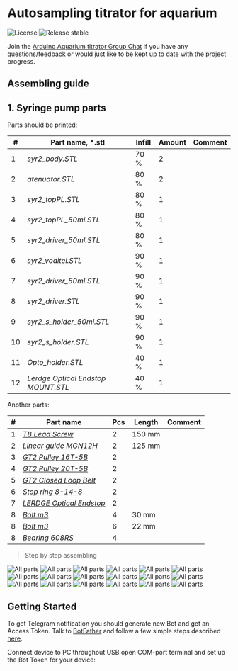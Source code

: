 # Autosampling titrator for aquarium

[comment]: <> (![Travis CI status]&#40;https://api.travis-ci.org/witnessmenow/Universal-Arduino-Telegram-Bot.svg?branch=master&#41;)

[comment]: <> (![Travis CI status]&#40;https://api.travis-ci.org/witnessmenow/igorlab/KH_station.svg?branch=master&#41;)
![License](https://img.shields.io/github/license/igorlab/KH_station)
![Release stable](https://badgen.net/github/release/igorlab/KH_station/stable)

Join the [Arduino Aquarium titrator Group Chat](https://t.me/+Ad4m-7L7tV1lNGNi) if you have any questions/feedback or
would just like to be kept up to date with the project progress.


## Assembling guide
## 1. Syringe pump parts

Parts should be printed:

| # |Part name,  *.stl      | Infill    | Amount | Comment |
|---- |---------------------- | --------- | -------| --------|
| 1 |_syr2_body.STL_              |     70 %  | 2 |
| 2 |_atenuator.STL_              |     80 %  | 2
| 3  |_syr2_topPL.STL_             |     80 %  | 1
| 4  |_syr2_topPL_50ml.STL_        |     80 %  | 1
| 5  |_syr2_driver_50ml.STL_       |     80 %  | 1
| 6  |_syr2_voditel.STL_           |     90 %  | 1
| 7  |_syr2_driver_50ml.STL_           |     90 %  | 1
| 8  |_syr2_driver.STL_           |     90 %  | 1
| 9  |_syr2_s_holder_50ml.STL_           |     90 %  | 1
| 10  |_syr2_s_holder.STL_           |     90 %  | 1
| 11 |_Opto_holder.STL_           |     40 %  | 1
| 12  |_Lerdge Optical Endstop MOUNT.STL_           |     40 %  | 1

Another parts:

| # |Part name     | Pcs    | Length | Comment |
|---- |---------------------- | --------- | -------| --------|
| 1 |[_T8 Lead Screw_](https://aliexpi.com/KmXX)                                                                         |    2  | 150 mm |
| 2 |[_Linear guide MGN12H_](https://aliexpi.com/KmXX)                                                                   |    2  | 125 mm
| 3  |[_GT2 Pulley 16T-5B_](https://www.aliexpress.com/item/32724156349.html?spm=a2g0s.9042311.0.0.27424c4dbSUZ1x)       |    2  | 
| 4  |[_GT2 Pulley 20T-5B_](https://www.aliexpress.com/item/32724156349.html?spm=a2g0s.9042311.0.0.27424c4dbSUZ1x)       |    2  | 
| 5  |[_GT2 Closed Loop Belt_](https://www.aliexpress.com/item/32950422029.html?spm=a2g0s.9042311.0.0.27424c4dVVutuE)    |    2  | 
| 6  |[_Stop ring 8-14-8_](https://www.aliexpress.com/item/32950422029.html?spm=a2g0s.9042311.0.0.27424c4dVVutuE)        |    2  | 
| 7  |[_LERDGE Optical Endstop_](https://www.aliexpress.com/item/32817734162.html?spm=a2g0s.9042311.0.0.27424c4d7GGfeK)  |    2  | 
| 8  |[_Bolt m3_](https://www.aliexpress.com/item/32817734162.html?spm=a2g0s.9042311.0.0.27424c4d7GGfeK)                 |    4  | 30 mm
| 8  |[_Bolt m3_](https://www.aliexpress.com/item/32817734162.html?spm=a2g0s.9042311.0.0.27424c4d7GGfeK)                 |    6  | 22 mm
| 8  |[_Bearing 608RS_](https://www.aliexpress.com/item/32888140495.html?spm=a2g0s.9042311.0.0.22244c4dhQX6c2)                 |    4  

>Step by step assembling
> 
![All parts](img/syringe_pump/1.jpg)
![All parts](img/syringe_pump/2.jpg)
![All parts](img/syringe_pump/3.jpg)
![All parts](img/syringe_pump/3a.jpg)
![All parts](img/syringe_pump/4.jpg)
![All parts](img/syringe_pump/5.jpg)
![All parts](img/syringe_pump/6.jpg)
![All parts](img/syringe_pump/7.jpg)
![All parts](img/syringe_pump/8.jpg)
![All parts](img/syringe_pump/9.jpg)
![All parts](img/syringe_pump/10.jpg)
![All parts](img/syringe_pump/11.jpg)
![All parts](img/syringe_pump/11a.jpg)
![All parts](img/syringe_pump/12.jpg)
![All parts](img/syringe_pump/13.jpg)
![All parts](img/syringe_pump/14.jpg)
![All parts](img/syringe_pump/15.jpg)
![All parts](/img/syringe_pump/16.jpg)



## Getting Started

To get Telegram notification you should generate new Bot and get an Access Token. Talk to [BotFather](https://telegram.me/botfather) and follow a few simple steps described [here](https://core.telegram.org/bots#botfather).

Connect device to PC throughout USB open COM-port terminal and set up the Bot Token for your device:


